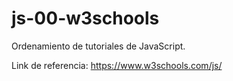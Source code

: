 # js-00-w3schools

Ordenamiento de tutoriales de JavaScript.

Link de referencia: https://www.w3schools.com/js/
